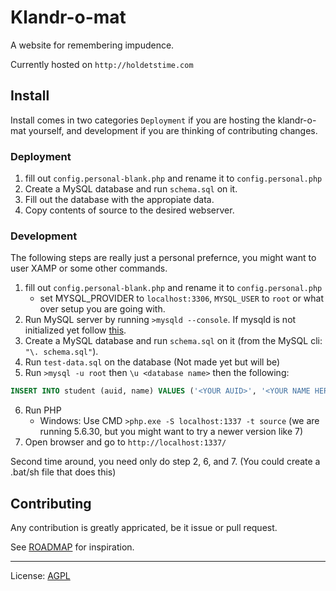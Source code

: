 # Klandr-o-mat
A website for remembering impudence.

Currently hosted on `http://holdetstime.com`

## Install
Install comes in two categories `Deployment` if you are hosting the klandr-o-mat yourself, and development if you are thinking of contributing changes.
### Deployment
1. fill out `config.personal-blank.php` and rename it to `config.personal.php`
2. Create a MySQL database and run `schema.sql` on it.
3. Fill out the database with the appropiate data.
4. Copy contents of source to the desired webserver.

### Development
The following steps are really just a personal prefernce, you might want to user XAMP or some other commands.

1. fill out `config.personal-blank.php` and rename it to `config.personal.php`
    - set MYSQL_PROVIDER to `localhost:3306`, `MYSQL_USER` to `root` or what over setup you are going with.
2. Run MySQL server by running `>mysqld --console`. If mysqld is not initialized yet follow [this](https://dev.mysql.com/doc/refman/5.7/en/data-directory-initialization-mysqld.html).
3. Create a MySQL database and run `schema.sql` on it (from the MySQL cli: `"\. schema.sql"`).
4. Run `test-data.sql` on the database (Not made yet but will be)
5. Run `>mysql -u root` then `\u <database name>` then the following:
```sql 
INSERT INTO student (auid, name) VALUES ('<YOUR AUID>', '<YOUR NAME HERE>');
```
6. Run PHP 
    - Windows: Use CMD `>php.exe -S localhost:1337 -t source` (we are running 5.6.30, but you might want to try a newer version like 7)
7. Open browser and go to `http://localhost:1337/`

Second time around, you need only do step 2, 6, and 7. (You could create a .bat/sh file that does this)

## Contributing
Any contribution is greatly appricated, be it issue or pull request.

See [ROADMAP](ROADMAP.md) for inspiration.

____________________________________________________________
License: [AGPL](LICENSE)